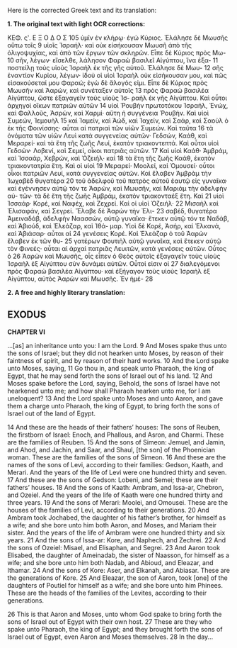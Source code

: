 Here is the corrected Greek text and its translation:

**1. The original text with light OCR corrections:**

ΚΕΦ. ςʹ.         Ε Ξ Ο Δ Ο Σ         105
ὑμῖν ἐν κλήρῳ· ἐγὼ Κύριος. Ἐλάλησε δὲ Μωυσῆς οὕτω τοῖς 9
υἱοῖς Ἰσραήλ· καὶ οὐκ εἰσήκουσαν Μωυσῆ ἀπὸ τῆς ὀλιγοψυχίας,
καὶ ἀπὸ τῶν ἔργων τῶν σκληρῶν. Εἶπε δὲ Κύριος πρὸς Μω- 10
σῆν, λέγων· εἴσελθε, λάλησον Φαραὼ βασιλεῖ Αἰγύπτου, ἵνα ἐξα- 11
ποστείλῃ τοὺς υἱοὺς Ἰσραὴλ ἐκ τῆς γῆς αὐτοῦ. Ἐλάλησε δὲ Μωυ- 12
σῆς ἐναντίον Κυρίου, λέγων· ἰδοὺ οἱ υἱοὶ Ἰσραὴλ οὐκ εἰσήκουσαν
μου, καὶ πῶς εἰσακούσεταί μου Φαραώ; ἐγὼ δὲ ἄλογός εἰμι.
Εἶπε δὲ Κύριος πρὸς Μωυσῆν καὶ Ἀαρών, καὶ συνέταξεν αὐτοῖς 13
πρὸς Φαραὼ βασιλέα Αἰγύπτου, ὥστε ἐξαγαγεῖν τοὺς υἱοὺς Ἰσ-
ραὴλ ἐκ γῆς Αἰγύπτου. Καὶ οὗτοι ἀρχηγοὶ οἴκων πατριῶν αὐτῶν 14
υἱοὶ Ῥουβὴν πρωτοτόκου Ἰσραήλ, Ἑνώχ, καὶ Φαλλοῦς, Ἀσρών,
καὶ Χαρμί· αὕτη ἡ συγγένεια Ῥουβήν. Καὶ υἱοὶ Συμεών, Ἰεμουὴλ 15
καὶ Ἰαμείν, καὶ Ἀώδ, καὶ Ἰαχείν, καὶ Σαάρ, καὶ Σαοὺλ ὁ ἐκ
τῆς Φοινίσσης· αὗται αἱ πατριαὶ τῶν υἱῶν Συμεών. Καὶ ταῦτα 16
τὰ ὀνόματα τῶν υἱῶν Λευὶ κατὰ συγγενείας αὐτῶν· Γεδσών, Καάθ,
καὶ Μεραρεί· καὶ τὰ ἔτη τῆς ζωῆς Λευί, ἑκατὸν τριακοντεπτά.
Καὶ οὗτοι υἱοὶ Γεδσών· Λοβενί, καὶ Σεμεί, οἶκοι πατριᾶς αὐτῶν. 17
Καὶ υἱοὶ Καάθ· Ἀμβράμ, καὶ Ἰσσαάρ, Χεβρών, καὶ Ὀζειήλ· καὶ 18
τὰ ἔτη τῆς ζωῆς Καάθ, ἑκατὸν τριακοντατρία ἔτη. Καὶ οἱ υἱοὶ 19
Μεραρεί· Μοολεί, καὶ Ὀμουσεί· οὗτοι οἶκοι πατριῶν Λευί, κατὰ
συγγενείας αὐτῶν. Καὶ ἔλαβεν Ἀμβρὰμ τὴν Ἰωχαβὲδ θυγατέρα 20
τοῦ ἀδελφοῦ τοῦ πατρὸς αὑτοῦ ἑαυτῷ εἰς γυναῖκα· καὶ ἐγέννησεν
αὐτῷ τόν τε Ἀαρών, καὶ Μωυσῆν, καὶ Μαριάμ τὴν ἀδελφὴν αὐ-
τῶν· τὰ δὲ ἔτη τῆς ζωῆς Ἀμβράμ, ἑκατὸν τριακονταέξ ἔτη. Καὶ 21
υἱοὶ Ἰσσαάρ· Κορέ, καὶ Ναφέχ, καὶ Ζεχρεί. Καὶ οἱ υἱοὶ Ὀζειήλ· 22
Μισαὴλ καὶ Ἐλισαφάν, καὶ Σεγρεί. Ἔλαβε δὲ Ἀαρὼν τὴν Ἐλι- 23
σαβέδ, θυγατέρα Ἀμειναδάβ, ἀδελφὴν Ναασσών, αὑτῷ γυναῖκα·
ἔτεκεν αὐτῷ τόν τε Ναδάβ, καὶ Ἀβιούδ, καὶ Ἐλεάζαρ, καὶ Ἰθά-
μαρ. Υἱοὶ δὲ Κορέ, Ἀσήρ, καὶ Ἑλκανά, καὶ Ἀβιάσαρ· αὗται αἱ 24
γενέσεις Κορέ. Καὶ Ἐλεάζαρ ὁ τοῦ Ἀαρὼν ἔλαβεν ἐκ τῶν θυ- 25
γατέρων Φουτιὴλ αὑτῷ γυναῖκα, καὶ ἔτεκεν αὑτῷ τὸν Φινεές·
αὗται αἱ ἀρχαὶ πατριᾶς Λευιτῶν, κατὰ γενέσεις αὐτῶν. Οὗτος ὁ 26
Ἀαρὼν καὶ Μωυσῆς, οἷς εἶπεν ὁ Θεὸς αὐτοῖς ἐξαγαγεῖν τοὺς
υἱοὺς Ἰσραὴλ ἐξ Αἰγύπτου σὺν δυνάμει αὑτῶν. Οὗτοί εἰσιν οἱ 27
διαλεγόμενοι πρὸς Φαραὼ βασιλέα Αἰγύπτου· καὶ ἐξήγαγον τοὺς
υἱοὺς Ἰσραὴλ ἐξ Αἰγύπτου, αὐτὸς Ἀαρὼν καὶ Μωυσῆς. Ἐν ἡμέ- 28

**2. A free and highly literary translation:**

## EXODUS

**CHAPTER VI**

...[as] an inheritance unto you: I am the Lord.
9 And Moses spake thus unto the sons of Israel; but they did not hearken unto Moses, by reason of their faintness of spirit, and by reason of their hard works.
10 And the Lord spake unto Moses, saying,
11 Go thou in, and speak unto Pharaoh, the king of Egypt, that he may send forth the sons of Israel out of his land.
12 And Moses spake before the Lord, saying, Behold, the sons of Israel have not hearkened unto me; and how shall Pharaoh hearken unto me, for I am uneloquent?
13 And the Lord spake unto Moses and unto Aaron, and gave them a charge unto Pharaoh, the king of Egypt, to bring forth the sons of Israel out of the land of Egypt.

14 And these are the heads of their fathers’ houses: The sons of Reuben, the firstborn of Israel: Enoch, and Phallous, and Asron, and Charmi. These are the families of Reuben.
15 And the sons of Simeon: Jemuel, and Jamin, and Ahod, and Jachin, and Saar, and Shaul, [the son] of the Phoenician woman. These are the families of the sons of Simeon.
16 And these are the names of the sons of Levi, according to their families: Gedson, Kaath, and Merari. And the years of the life of Levi were one hundred thirty and seven.
17 And these are the sons of Gedson: Lobeni, and Semei; these are their fathers’ houses.
18 And the sons of Kaath: Ambram, and Issa-ar, Chebron, and Ozeiel. And the years of the life of Kaath were one hundred thirty and three years.
19 And the sons of Merari: Moolei, and Omousei. These are the houses of the families of Levi, according to their generations.
20 And Ambram took Jochabed, the daughter of his father’s brother, for himself as a wife; and she bore unto him both Aaron, and Moses, and Mariam their sister. And the years of the life of Ambram were one hundred thirty and six years.
21 And the sons of Issa-ar: Kore, and Naphech, and Zechrei.
22 And the sons of Ozeiel: Misael, and Elisaphan, and Segrei.
23 And Aaron took Elisabed, the daughter of Ameinadab, the sister of Naasson, for himself as a wife; and she bore unto him both Nadab, and Abioud, and Eleazar, and Ithamar.
24 And the sons of Kore: Aser, and Elkanah, and Abiasar. These are the generations of Kore.
25 And Eleazar, the son of Aaron, took [one] of the daughters of Poutiel for himself as a wife; and she bore unto him Phinees. These are the heads of the families of the Levites, according to their generations.

26 This is that Aaron and Moses, unto whom God spake to bring forth the sons of Israel out of Egypt with their own host.
27 These are they who spake unto Pharaoh, the king of Egypt; and they brought forth the sons of Israel out of Egypt, even Aaron and Moses themselves.
28 In the day...